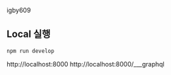 
igby609

## Local 실행
```
npm run develop
```

http://localhost:8000
http://localhost:8000/___graphql

